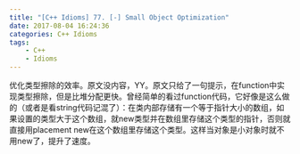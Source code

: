 ```yaml
---
title: "[C++ Idioms] 77. [-] Small Object Optimization"
date: 2017-08-04 16:24:36
categories: C++ Idioms
tags:
    - C++
    - Idioms
---
```

优化类型擦除的效率。<!--more-->原文没内容，YY。原文只给了一句提示，在function中实现类型擦除，但是比堆分配更快。曾经简单的看过function代码，它好像是这么做的（或者是看string代码记混了）：在类内部存储有一个等于指针大小的数组，如果设置的类型大于这个数组，就new类型并在数组里存储这个类型的指针，否则就直接用placement new在这个数组里存储这个类型。这样当对象是小对象时就不用new了，提升了速度。